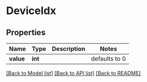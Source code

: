 # DeviceIdx


## Properties
Name | Type | Description | Notes
------------ | ------------- | ------------- | -------------
**value** | **int** |  | defaults to 0

[[Back to Model list]](../README.md#documentation-for-models) [[Back to API list]](../README.md#documentation-for-api-endpoints) [[Back to README]](../README.md)


